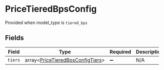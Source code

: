 # PriceTieredBpsConfig

Provided when model_type is `tiered_bps`


## Fields

| Field                                                                                | Type                                                                                 | Required                                                                             | Description                                                                          |
| ------------------------------------------------------------------------------------ | ------------------------------------------------------------------------------------ | ------------------------------------------------------------------------------------ | ------------------------------------------------------------------------------------ |
| `tiers`                                                                              | array<[PriceTieredBpsConfigTiers](../../models/shared/PriceTieredBpsConfigTiers.md)> | :heavy_minus_sign:                                                                   | N/A                                                                                  |